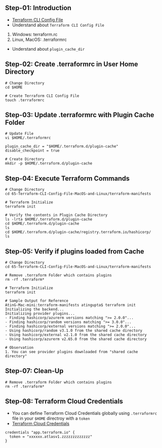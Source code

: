 ## Step-01: Introduction
- [Terraform CLI Config File](https://www.terraform.io/docs/cli/config/config-file.html)
- Understand about `Terraform CLI Config File`
1. Windows: terraform.rc
2. Linux, MacOS: .terraformrc
- Understand about `plugin_cache_dir`

## Step-02: Create .terraformrc in User Home Directory
```t
# Change Directory
cd $HOME

# Create Terraform CLI Config File
touch .terraformrc
```

## Step-03: Update .terraformrc with Plugin Cache Folder
```t
# Update File
vi $HOME/.terraformrc

plugin_cache_dir = "$HOME/.terraform.d/plugin-cache"
disable_checkpoint = true

# Create Directory
mkdir -p $HOME/.terraform.d/plugin-cache
```

## Step-04: Execute Terraform Commands
```t
# Change Directory
cd 65-Terraform-CLI-Config-File-MacOS-and-Linux/terraform-manifests

# Terraform Initialize
terraform init

# Verify the contents in Plugin Cache Directory
ls -lrta $HOME/.terraform.d/plugin-cache
cd $HOME/.terraform.d/plugin-cache
ls
cd $HOME/.terraform.d/plugin-cache/registry.terraform.io/hashicorp/
ls
```

## Step-05: Verify if plugins loaded from Cache

```t
# Change Directory
cd 65-Terraform-CLI-Config-File-MacOS-and-Linux/terraform-manifests

# Remove .terraform Folder which contains plugins
rm -rf .terraform*

# Terraform Initialize
terraform init

# Sample Output for Reference
AtinG-Mac-mini:terraform-manifests atingupta$ terraform init
Initializing the backend...
Initializing provider plugins...
- Finding hashicorp/azurerm versions matching ">= 2.0.0"...
- Finding hashicorp/random versions matching ">= 3.0.0"...
- Finding hashicorp/external versions matching ">= 2.0.0"...
- Using hashicorp/random v3.1.0 from the shared cache directory
- Using hashicorp/external v2.1.0 from the shared cache directory
- Using hashicorp/azurerm v2.65.0 from the shared cache directory

# Observation
1. You can see provider plugins downloaded from "shared cache directory"
```

## Step-07: Clean-Up
```t
# Remove .terraform Folder which contains plugins
rm -rf .terraform*
```

## Step-08: Terraform Cloud Credentials
- You can define Terraform Cloud Credentials globally using `.terraformrc` file in your `$HOME` directroy with a `token`
- [Terraform Cloud Credentials](https://www.terraform.io/docs/cli/config/config-file.html#credentials-1)
```t
credentials "app.terraform.io" {
  token = "xxxxxx.atlasv1.zzzzzzzzzzzzz"
}
```
